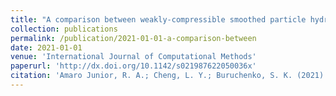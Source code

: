 ```yaml
---
title: "A comparison between weakly-compressible smoothed particle hydrodynamics (WCSPH) and moving particle semi-implicit (MPS) methods for 3D dam-break flows"
collection: publications
permalink: /publication/2021-01-01-a-comparison-between
date: 2021-01-01
venue: 'International Journal of Computational Methods'
paperurl: 'http://dx.doi.org/10.1142/s021987622050036x'
citation: 'Amaro Junior, R. A.; Cheng, L. Y.; Buruchenko, S. K. (2021). &quot;A comparison between weakly-compressible smoothed particle hydrodynamics (WCSPH) and moving particle semi-implicit (MPS) methods for 3D dam-break flows.&quot; <i>International Journal of Computational Methods</i>, 18'
---
```


<!-- Open-access ArXiv link [here.](https://arxiv.org/abs/) -->